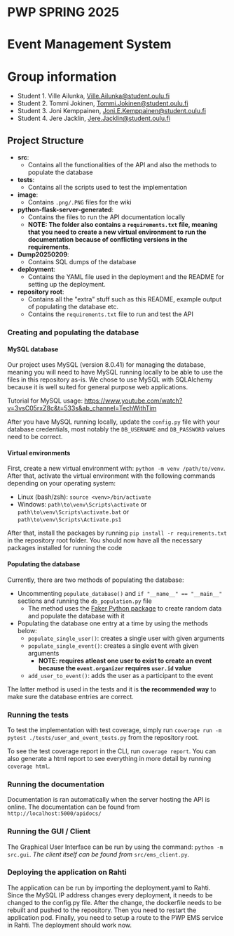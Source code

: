 # PWP SPRING 2025
# Event Management System
# Group information
* Student 1. Ville Ailunka, Ville.Ailunka@student.oulu.fi
* Student 2. Tommi Jokinen, Tommi.Jokinen@student.oulu.fi
* Student 3. Joni Kemppainen, Joni.E.Kemppainen@student.oulu.fi
* Student 4. Jere Jacklin, Jere.Jacklin@student.oulu.fi

## Project Structure
- **src**:
    - Contains all the functionalities of the API and also the methods to populate the database
- **tests**:
    - Contains all the scripts used to test the implementation
- **image**:
    - Contains `.png/.PNG` files for the wiki
- **python-flask-server-generated**:
    - Contains the files to run the API documentation locally
    - **NOTE: The folder also contains a `requirements.txt` file, meaning that you need to create a new virtual environment to run the documentation because of conflicting versions in the requirements.**
- **Dump20250209**:
    - Contains SQL dumps of the database
- **deployment**:
    - Contains the YAML file used in the deployment and the README for setting up the deployment.
- **repository root**:
    - Contains all the "extra" stuff such as this README, example output of populating the database etc.
    - Contains the `requirements.txt` file to run and test the API

### Creating and populating the database
#### MySQL database
Our project uses MySQL (version 8.0.41) for managing the database, meaning you will need to have MySQL running locally to be able to use the files in this repository as-is. We chose to use MySQL with SQLAlchemy because it is well suited for general purpose web applications.

Tutorial for MySQL usage: 
https://www.youtube.com/watch?v=3vsC05rxZ8c&t=533s&ab_channel=TechWithTim

After you have MySQL running locally, update the `config.py` file with your database credentials, most notably the `DB_USERNAME` and `DB_PASSWORD` values need to be correct.

#### Virtual environments
First, create a new virtual environment with: `python -m venv /path/to/venv`. After that, activate the virtual environment with the following commands depending on your operating system:
- Linux (bash/zsh): `source <venv>/bin/activate`
- Windows: `path\to\venv\Scripts\activate` or `path\to\venv\Scripts\activate.bat` or `path\to\venv\Scripts\Activate.ps1`

After that, install the packages by running `pip install -r requirements.txt` in the repository root folder. You should now have all the necessary packages installed for running the code

#### Populating the database
Currently, there are two methods of populating the database:
- Uncommenting `populate_database()` and `if "__name__" == "__main__"` sections and running the `db_population.py` file
    - The method uses the [Faker Python package](https://faker.readthedocs.io/en/master/) to create random data and populate the database with it
- Populating the database one entry at a time by using the methods below:
    - `populate_single_user()`: creates a single user with given arguments
    - `populate_single_event()`: creates a single event with given arguments
        - **NOTE: requires atleast one user to exist to create an event because the `event.organizer` requires `user.id` value**
    - `add_user_to_event()`: adds the user as a participant to the event

The latter method is used in the tests and it is **the recommended way** to make sure the database entries are correct.

### Running the tests
To test the implementation with test coverage, simply run `coverage run -m pytest ./tests/user_and_event_tests.py` from the repository root.

To see the test coverage report in the CLI, run `coverage report`. You can also generate a html report to see everything in more detail by running `coverage html`.

### Running the documentation

Documentation is ran automatically when the server hosting the API is online. The documentation can be found from `http://localhost:5000/apidocs/`

### Running the GUI / Client
The Graphical User Interface can be run by using the command: `python -m src.gui`. *The client itself can be found from* `src/ems_client.py`. 

### Deploying the application on Rahti

The application can be run by importing the deployment.yaml to Rahti. Since the MySQL IP address changes every deployment, it needs to be changed to the config.py file. After the change, the dockerfile needs to be rebuilt and pushed to the repository. Then you need to restart the application pod. Finally, you need to setup a route to the PWP EMS service in Rahti. The deployment should work now.
